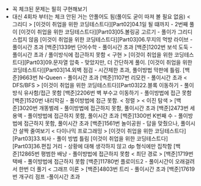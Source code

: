 - 꼭 체크된 문제는 필히 구현해보기
- 대신 4회차 부터는 체크 안된 거는 안풀어도 됨(풀이도 굳이 따져 볼 필요 없음)
< 그리디 > 
[이것이 취업을 위한 코딩테스트다][Part02]04.1일 될 떄까지 - 2번째 풀이
[이것이 취업을 위한 코딩테스트다][Part03]05.볼링공 고르기 - 풀이가 그리디 스럽지 않음
[이것이 취업을 위한 코딩테스트다][Part03]06.무지의 먹방 라이브 - 풀이시간 초과
[백준]1339번 단어수학 - 풀이시간 초과
[백준]1202번 보석 도둑 - 풀이시간 초과 / 풀이방식에 접근하지 못함
< 구현 >
[이것이 취업을 위한 코딩테스트다][Part03]09.문자열 압축 - 맞았지만, 더 간단하게 풀이.
[이것이 취업을 위한 코딩테스트다][Part03]14.외벽 점검 - 시간제한 초과, 풀이방법 막판에 틀림.
[백준]9663번 N-Queen - 풀이시간 초과
[백준]1107번 리모컨 - 풀이시간 초과
< DFS/BFS >
[이것이 취업을 위한 코딩테스트다][Part03]22.블록 이동하기 - 풀이 방식 유사함/접근 못함
[백준]2206번 벽 부수고 이동하기 - 풀이방법에 접근 못함
[백준]1520번 내리막길 - 풀이방법에 접근 못함.
< 정렬 >
< 이진 탐색 >
[백준]3020번 개똥벌레 - 풀이방법에 접근하지 못함, 풀이시간 초과
[백준]2473번 세 용액 - 풀이방법에 접근하지 못함, 풀이시간 초과
[백준]1300번 K번째 수 - 풀이방법에 접근하지 못함, 풀이시간 초과
[백준]1561번 놀이공원 - 답을 맞췄으나, 풀이시간 살짝 줄여보기
< 다이나믹 프로그래밍 >
[이것이 취업을 위한 코딩테스트다][Part03]33.퇴사 - 풀이 방법 틀림
[이것이 취업을 위한 코딩테스트다][Part03]36.편집 거리 - 상황에 대해 생각하지 않고 dp 형식에만 집착함
[백준]12865번 평범한 배낭 - 풀이방법에 접근하지 못함
< 최단 경로 >
[백준]1719번 택배 - 풀이방법에 접근하지 못함
[백준]11780번 플로이드2 - 풀이시간이 오래걸려서 한번 더 풀기
< 그래프 이론 >
[백준]4803번 트리 - 풀이시간 초과
[백준]17619번 개구리 점프 -풀이시간 초과